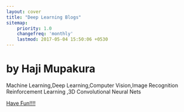 ```yaml
---
layout: cover
title: "Deep Learning Blogs"
sitemap:
    priority: 1.0
    changefreq: 'monthly'
    lastmod: 2017-05-04 15:50:06 +0530
---
```

<div class="inner cover">
  <h1 class="cover-heading">by Haji Mupakura</h1>
  <p class="lead">Machine Learning,Deep Learning,Computer Vision,Image Recognition Reinforcement Learning ,3D Convolutional Neural Nets</p>
  <p class="lead">
    <a href='{{ "/blogs" | absolute_url }}' class="btn btn-lg btn-default">Have Fun!!!!</a>
  </p>
</div>
